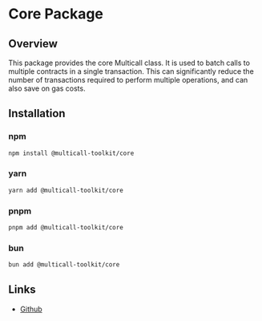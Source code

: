 # Core Package

## Overview

This package provides the core Multicall class. It is used to batch calls to multiple contracts in a single transaction. This can significantly reduce the number of transactions required to perform multiple operations, and can also save on gas costs.

## Installation

### npm

```bash
npm install @multicall-toolkit/core
```

### yarn

```bash
yarn add @multicall-toolkit/core
```

### pnpm

```bash
pnpm add @multicall-toolkit/core
```

### bun

```bash
bun add @multicall-toolkit/core
```

## Links

- [Github](https://github.com/niZmosis/multicall-toolkit)
